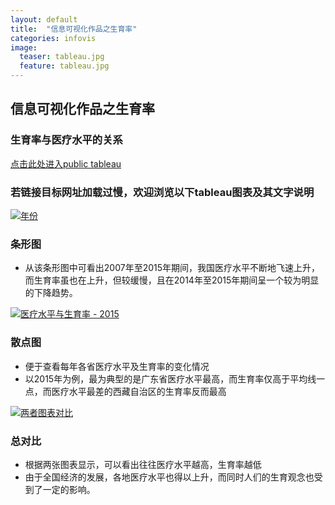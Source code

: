 ```yaml
---
layout: default
title:  "信息可视化作品之生育率"
categories: infovis 
image:
  teaser: tableau.jpg
  feature: tableau.jpg
---
```


## 信息可视化作品之生育率
### 生育率与医疗水平的关系
[点击此处进入public tableau](https://public.tableau.com/profile/.8478#!/vizhome/_18345/sheet3?publish=yes)

### 若链接目标网址加载过慢，欢迎浏览以下tableau图表及其文字说明
<div class='tableauPlaceholder' id='viz1515269387397' style='position: relative'>
        <noscript><a href='#'><img alt='年份 ' src='https:&#47;&#47;public.tableau.com&#47;static&#47;images&#47;_1&#47;_18345&#47;sheet0&#47;1_rss.png' style='border: none' /></a>
        </noscript>
        <object class='tableauViz'  style='display:none;'><param name='host_url' value='https%3A%2F%2Fpublic.tableau.com%2F' /> <param name='embed_code_version' value='3' /> <param name='site_root' value='' /><param name='name' value='_18345&#47;sheet0' /><param name='tabs' value='no' /><param name='toolbar' value='yes' /><param name='static_image' value='https:&#47;&#47;public.tableau.com&#47;static&#47;images&#47;_1&#47;_18345&#47;sheet0&#47;1.png' /> <param name='animate_transition' value='yes' /><param name='display_static_image' value='yes' /><param name='display_spinner' value='yes' /><param name='display_overlay' value='yes' /><param name='display_count' value='yes' />
        </object>
</div>                
<script type='text/javascript'>                    var divElement = document.getElementById('viz1515269387397');                    var vizElement = divElement.getElementsByTagName('object')[0];                    vizElement.style.width='90%';vizElement.style.height=(divElement.offsetWidth*0.75)+'px';                    var scriptElement = document.createElement('script');                    scriptElement.src = 'https://public.tableau.com/javascripts/api/viz_v1.js';                    vizElement.parentNode.insertBefore(scriptElement, vizElement);                
</script>

### 条形图
- 从该条形图中可看出2007年至2015年期间，我国医疗水平不断地飞速上升，而生育率虽也在上升，但较缓慢，且在2014年至2015年期间呈一个较为明显的下降趋势。

<div class='tableauPlaceholder' id='viz1515270084423' style='position: relative'>
        <noscript><a href='#'><img alt='医疗水平与生育率 - 2015 ' src='https:&#47;&#47;public.tableau.com&#47;static&#47;images&#47;_1&#47;_18345&#47;sheet1&#47;1_rss.png' style='border: none' /></a>
        </noscript>
        <object class='tableauViz'  style='display:none;'><param name='host_url' value='https%3A%2F%2Fpublic.tableau.com%2F' /> <param name='embed_code_version' value='3' /> <param name='site_root' value='' /><param name='name' value='_18345&#47;sheet1' /><param name='tabs' value='no' /><param name='toolbar' value='yes' /><param name='static_image' value='https:&#47;&#47;public.tableau.com&#47;static&#47;images&#47;_1&#47;_18345&#47;sheet1&#47;1.png' /> <param name='animate_transition' value='yes' /><param name='display_static_image' value='yes' /><param name='display_spinner' value='yes' /><param name='display_overlay' value='yes' /><param name='display_count' value='yes' />
        </object>
</div>                
<script type='text/javascript'>                    var divElement = document.getElementById('viz1515270084423');                    var vizElement = divElement.getElementsByTagName('object')[0];                    vizElement.style.width='90%';vizElement.style.height=(divElement.offsetWidth*0.75)+'px';                    var scriptElement = document.createElement('script');                    scriptElement.src = 'https://public.tableau.com/javascripts/api/viz_v1.js';                    vizElement.parentNode.insertBefore(scriptElement, vizElement);                
</script>

### 散点图
- 便于查看每年各省医疗水平及生育率的变化情况
- 以2015年为例，最为典型的是广东省医疗水平最高，而生育率仅高于平均线一点，而医疗水平最差的西藏自治区的生育率反而最高

<div class='tableauPlaceholder' id='viz1515270546217' style='position: relative'>
        <noscript><a href='#'><img alt='两者图表对比 ' src='https:&#47;&#47;public.tableau.com&#47;static&#47;images&#47;_1&#47;_18345&#47;sheet3&#47;1_rss.png' style='border: none' /></a>
        </noscript>
        <object class='tableauViz'  style='display:none;'><param name='host_url' value='https%3A%2F%2Fpublic.tableau.com%2F' /> <param name='embed_code_version' value='3' /> <param name='site_root' value='' /><param name='name' value='_18345&#47;sheet3' /><param name='tabs' value='no' /><param name='toolbar' value='yes' /><param name='static_image' value='https:&#47;&#47;public.tableau.com&#47;static&#47;images&#47;_1&#47;_18345&#47;sheet3&#47;1.png' /> <param name='animate_transition' value='yes' /><param name='display_static_image' value='yes' /><param name='display_spinner' value='yes' /><param name='display_overlay' value='yes' /><param name='display_count' value='yes' />
        </object>
</div>                
<script type='text/javascript'>                    var divElement = document.getElementById('viz1515270546217');                    var vizElement = divElement.getElementsByTagName('object')[0];                    
vizElement.style.width='1016px';vizElement.style.height='991px';                    var scriptElement = document.createElement('script');          document.createElement('script');                    scriptElement.src = 'https://public.tableau.com/javascripts/api/viz_v1.js';                   
vizElement.parentNode.insertBefore(scriptElement, vizElement);                
</script>

### 总对比
- 根据两张图表显示，可以看出往往医疗水平越高，生育率越低
- 由于全国经济的发展，各地医疗水平也得以上升，而同时人们的生育观念也受到了一定的影响。
